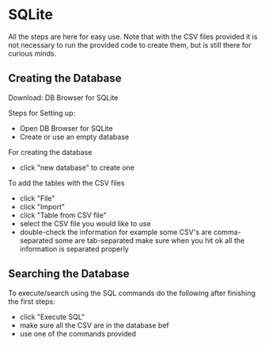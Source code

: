 # SQLite
All the steps are here for easy use. Note that with the CSV files provided it is not necessary to run the provided code to create them, but is still there for curious minds.

## Creating the Database 
Download: DB Browser for SQLite

Steps for Setting up:
- Open DB Browser for SQLite
- Create or use an empty database

For creating the database
- click "new database" to create one

To add the tables with the CSV files
- click "File"
- click "Import"
- click "Table from CSV file"
- select the CSV file you would like to use
- double-check the information for example some CSV's are comma-separated some are tab-separated make sure when you hit ok all the information is separated properly 

## Searching the Database
To execute/search using the SQL commands do the following after finishing the first steps:
- click "Execute SQL"
- make sure all the CSV are in the database bef
- use one of the commands provided
